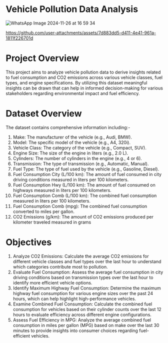 # Vehicle Pollution Data Analysis
![WhatsApp Image 2024-11-26 at 16 59 34](https://github.com/user-attachments/assets/f2461c96-6738-4cd8-9d38-09084e855c2d)


https://github.com/user-attachments/assets/7d883dd5-d411-4e41-961a-1811f226701d


# Project Overview
This project aims to analyze vehicle pollution data to derive insights related to fuel consumption and CO2 emissions across various vehicle classes, fuel types, and engine specifications. By utilizing this dataset meaningful insights can be drawn that can help in informed decision-making for various stakeholders regarding environmental impact and fuel efficiency.
# Dataset Overview
The dataset contains comprehensive information including:-
1. Make: The manufacturer of the vehicle (e.g., Audi, BMW).
2. Model: The specific model of the vehicle (e.g., A4, 320i).
3. Vehicle Class: The category of the vehicle (e.g., Compact, SUV).
4. Engine Size: The size of the engine in liters (e.g., 2.0 L).
5. Cylinders: The number of cylinders in the engine (e.g., 4 or 6).
6. Transmission: The type of transmission (e.g., Automatic, Manual).
7. Fuel Type: The type of fuel used by the vehicle (e.g., Gasoline, Diesel).
8. Fuel Consumption City (L/100 km): The amount of fuel consumed in city driving conditions measured in liters per 100 kilometers.
9. Fuel Consumption Hwy (L/100 km): The amount of fuel consumed on highways measured in liters per 100 kilometers.
10. Fuel Consumption Comb (L/100 km): The combined fuel consumption measured in liters per 100 kilometers.
11. Fuel Consumption Comb (mpg): The combined fuel consumption converted to miles per gallon.
12. CO2 Emissions (g/km): The amount of CO2 emissions produced per kilometer traveled measured in grams
# Objectives
1. Analyze CO2 Emissions: Calculate the average CO2 emissions for different vehicle classes and fuel types over the last hour to understand which categories contribute most to pollution.
2. Evaluate Fuel Consumption: Assess the average fuel consumption in city driving conditions based on transmission types over the last hour to identify more efficient vehicle options.
3. Identify Maximum Highway Fuel Consumption: Determine the maximum highway fuel consumption for various engine sizes over the past 24 hours, which can help highlight high-performance vehicles.
4. Examine Combined Fuel Consumption: Calculate the combined fuel consumption for vehicles based on their cylinder counts over the last 12 hours to evaluate efficiency across different engine configurations.
5. Assess Fuel Efficiency in MPG: Analyze the average combined fuel consumption in miles per gallon (MPG) based on make over the last 30 minutes to provide insights into consumer choices regarding fuel-efficient vehicles.
